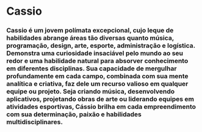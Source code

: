 # Cassio


### Cassio é um jovem polímata excepcional, cujo leque de habilidades abrange áreas tão diversas quanto música, programação, design, arte, esporte, administração e logística. Demonstra uma curiosidade insaciável pelo mundo ao seu redor e uma habilidade natural para absorver conhecimento em diferentes disciplinas. Sua capacidade de mergulhar profundamente em cada campo, combinada com sua mente analítica e criativa, faz dele um recurso valioso em qualquer equipe ou projeto. Seja criando música, desenvolvendo aplicativos, projetando obras de arte ou liderando equipes em atividades esportivas, Cássio brilha em cada empreendimento com sua determinação, paixão e habilidades multidisciplinares.                


